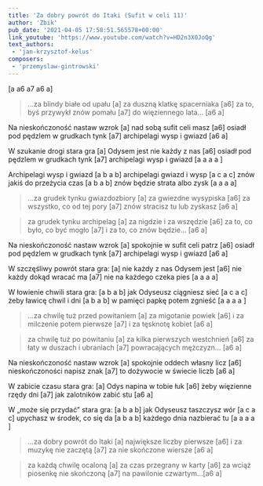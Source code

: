 ```yaml
---
title: 'Za dobry powrót do Itaki (Sufit w celi 11)'
author: 'Zbik'
pub_date: '2021-04-05 17:58:51.565578+00:00'
link_youtube: 'https://www.youtube.com/watch?v=HD2n3X0JoQg'
text_authors:
 - 'jan-krzysztof-kelus'
composers:
 - 'przemyslaw-gintrowski'
---
```


[a a6 a7 a6 a]
 
>…za blindy białe od upału [a]
>za duszną klatkę spacerniaka [a6]
>za to, byś przywykł znów pomału [a7]
>do więziennego lata… [a6 a]

Na nieskończoność nastaw wzrok [a]
nad sobą sufit celi masz [a6]
osiadł pod pędzlem w grudkach tynk [a7]
archipelagi wysp i gwiazd [a6 a]

W szukanie drogi stara gra [a]
Odysem jest nie każdy z nas [a6] 
osiadł pod pędzlem w grudkach tynk [a7]
archipelagi wysp i gwiazd [a a a a ]

Archipelagi wysp i gwiazd [a b a b]
archipelagi gwiazd i wysp [a c a c]
znów jakiś do przeżycia czas [a b a b]
znów będzie strata albo zysk [a a a a]

>…za grudek tynku gwiazdozbiory [a]
>za gwiezdne wysypiska [a6]
>za wszystko, co od tej pory [a7]
>znów stracisz tu lub zyskasz [a6 a]


>za grudek tynku archipelag [a]
>za nigdzie i za wszędzie [a6]
>za to, co było, co być mogło [a7]
>i za to, co znów będzie… [a6 a]


Na nieskończoność nastaw wzrok [a]
spokojnie w sufit celi patrz [a6]
osiadł pod pędzlem w grudkach tynk [a7]
archipelagi wysp i gwiazd [a6 a]


W szczęśliwy powrót stara gra: [a]
nie każdy z nas Odysem jest [a6]
nie każdy dokąd wracać ma [a7]
nie na każdego czeka pies [a a a a]

W łowienie chwili stara gra: [a b a b]
jak Odyseusz ciągniesz sieć [a c a c]
żeby ławicę chwil i dni [a b a b] 
w pamięci papkę potem zgnieść [a a a a ]

>...za chwilę tuż przed powitaniem [a]
>za migotanie powiek [a6]
>i za milczenie potem pierwsze [a7]
>i za tęsknotę kobiet [a6 a]

>za chwilę tuż po powitaniu [a]
>za kilka pierwszych westchnień [a6]
>za łaty w duszach i ubraniach [a7]
>powracających mężczyzn... [a6 a]

Na nieskończoność nastaw wzrok [a]
spokojnie oddech własny licz [a6]
nieskończoności napisz znak [a7]
to dożywocie w świecie liczb [a6 a]

W zabicie czasu stara gra: [a]
Odys napina w tobie łuk [a6]
żeby więzienne rzędy dni [a7]
jak zalotników zabić stu  [a6 a]

W „może się przydać” stara gra: [a b a b]
jak Odyseusz taszczysz wór [a c a c]
upychasz w środek, co się da [a b a b]
każdego dnia nazbierać tu [a a a a ]

>…za dobry powrót do Itaki [a]
>największe liczby pierwsze [a6]
>i za muzykę nie zaczętą [a7]
>za nie skończone wiersze [a6 a]

>za każdą chwilę ocaloną [a]
>za czas przegrany w karty [a6]
>za wciąż piosenkę nie skończoną [a7]
>na pawilonie czwartym…[a6 a]